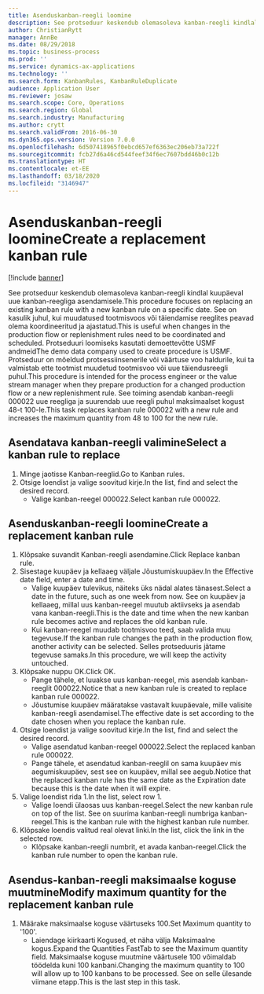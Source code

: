 ```yaml
---
title: Asenduskanban-reegli loomine
description: See protseduur keskendub olemasoleva kanban-reegli kindlal kuupäeval uue kanban-reegliga asendamisele.
author: ChristianRytt
manager: AnnBe
ms.date: 08/29/2018
ms.topic: business-process
ms.prod: ''
ms.service: dynamics-ax-applications
ms.technology: ''
ms.search.form: KanbanRules, KanbanRuleDuplicate
audience: Application User
ms.reviewer: josaw
ms.search.scope: Core, Operations
ms.search.region: Global
ms.search.industry: Manufacturing
ms.author: crytt
ms.search.validFrom: 2016-06-30
ms.dyn365.ops.version: Version 7.0.0
ms.openlocfilehash: 6d507418965f0ebcd657ef6363ec206eb73a722f
ms.sourcegitcommit: fcb27d6a46cd544feef34f6ec7607bdd46b0c12b
ms.translationtype: HT
ms.contentlocale: et-EE
ms.lasthandoff: 03/18/2020
ms.locfileid: "3146947"
---
```

# <a name="create-a-replacement-kanban-rule"></a><span data-ttu-id="2f0a6-103">Asenduskanban-reegli loomine</span><span class="sxs-lookup"><span data-stu-id="2f0a6-103">Create a replacement kanban rule</span></span>

[!include [banner](../../includes/banner.md)]

<span data-ttu-id="2f0a6-104">See protseduur keskendub olemasoleva kanban-reegli kindlal kuupäeval uue kanban-reegliga asendamisele.</span><span class="sxs-lookup"><span data-stu-id="2f0a6-104">This procedure focuses on replacing an existing kanban rule with a new kanban rule on a specific date.</span></span> <span data-ttu-id="2f0a6-105">See on kasulik juhul, kui muudatused tootmisvoos või täiendamise reeglites peavad olema koordineeritud ja ajastatud.</span><span class="sxs-lookup"><span data-stu-id="2f0a6-105">This is useful when changes in the production flow or replenishment rules need to be coordinated and scheduled.</span></span> <span data-ttu-id="2f0a6-106">Protseduuri loomiseks kasutati demoettevõtte USMF andmeid</span><span class="sxs-lookup"><span data-stu-id="2f0a6-106">The demo data company used to create procedure is USMF.</span></span> <span data-ttu-id="2f0a6-107">Protseduur on mõeldud protsessiinsenerile või väärtuse voo haldurile, kui ta valmistab ette tootmist muudetud tootmisvoo või uue täiendusreegli puhul.</span><span class="sxs-lookup"><span data-stu-id="2f0a6-107">This procedure is intended for the process engineer or the value stream manager when they prepare production for a changed production flow or a new replenishment rule.</span></span> <span data-ttu-id="2f0a6-108">See toiming asendab kanban-reegli 000022 uue reegliga ja suurendab uue reegli puhul maksimaalset kogust 48-t 100-le.</span><span class="sxs-lookup"><span data-stu-id="2f0a6-108">This task replaces kanban rule 000022 with a new rule and increases the maximum quantity from 48 to 100 for the new rule.</span></span>


## <a name="select-a-kanban-rule-to-replace"></a><span data-ttu-id="2f0a6-109">Asendatava kanban-reegli valimine</span><span class="sxs-lookup"><span data-stu-id="2f0a6-109">Select a kanban rule to replace</span></span>
1. <span data-ttu-id="2f0a6-110">Minge jaotisse Kanban-reeglid.</span><span class="sxs-lookup"><span data-stu-id="2f0a6-110">Go to Kanban rules.</span></span>
2. <span data-ttu-id="2f0a6-111">Otsige loendist ja valige soovitud kirje.</span><span class="sxs-lookup"><span data-stu-id="2f0a6-111">In the list, find and select the desired record.</span></span>
    * <span data-ttu-id="2f0a6-112">Valige kanban-reegel 000022.</span><span class="sxs-lookup"><span data-stu-id="2f0a6-112">Select kanban rule 000022.</span></span>  

## <a name="create-a-replacement-kanban-rule"></a><span data-ttu-id="2f0a6-113">Asenduskanban-reegli loomine</span><span class="sxs-lookup"><span data-stu-id="2f0a6-113">Create a replacement kanban rule</span></span>
1. <span data-ttu-id="2f0a6-114">Klõpsake suvandit Kanban-reegli asendamine.</span><span class="sxs-lookup"><span data-stu-id="2f0a6-114">Click Replace kanban rule.</span></span>
2. <span data-ttu-id="2f0a6-115">Sisestage kuupäev ja kellaaeg väljale Jõustumiskuupäev.</span><span class="sxs-lookup"><span data-stu-id="2f0a6-115">In the Effective date field, enter a date and time.</span></span>
    * <span data-ttu-id="2f0a6-116">Valige kuupäev tulevikus, näiteks üks nädal alates tänasest.</span><span class="sxs-lookup"><span data-stu-id="2f0a6-116">Select a date in the future, such as one week from now.</span></span> <span data-ttu-id="2f0a6-117">See on kuupäev ja kellaaeg, millal uus kanban-reegel muutub aktiivseks ja asendab vana kanban-reegli.</span><span class="sxs-lookup"><span data-stu-id="2f0a6-117">This is the date and time when the new kanban rule becomes active and replaces the old kanban rule.</span></span>  
    * <span data-ttu-id="2f0a6-118">Kui kanban-reegel muudab tootmisvoo teed, saab valida muu tegevuse.</span><span class="sxs-lookup"><span data-stu-id="2f0a6-118">If the kanban rule changes the path in the production flow,  another activity can be selected.</span></span>  <span data-ttu-id="2f0a6-119">Selles protseduuris jätame tegevuse samaks.</span><span class="sxs-lookup"><span data-stu-id="2f0a6-119">In this procedure, we will keep the activity untouched.</span></span>  
3. <span data-ttu-id="2f0a6-120">Klõpsake nuppu OK.</span><span class="sxs-lookup"><span data-stu-id="2f0a6-120">Click OK.</span></span>
    * <span data-ttu-id="2f0a6-121">Pange tähele, et luuakse uus kanban-reegel, mis asendab kanban-reeglit 000022.</span><span class="sxs-lookup"><span data-stu-id="2f0a6-121">Notice that a new kanban rule is created to replace kanban rule 000022.</span></span>  
    * <span data-ttu-id="2f0a6-122">Jõustumise kuupäev määratakse vastavalt kuupäevale, mille valisite kanban-reegli asendamisel.</span><span class="sxs-lookup"><span data-stu-id="2f0a6-122">The effective date is set according to the date chosen when you replace the kanban rule.</span></span>  
4. <span data-ttu-id="2f0a6-123">Otsige loendist ja valige soovitud kirje.</span><span class="sxs-lookup"><span data-stu-id="2f0a6-123">In the list, find and select the desired record.</span></span>
    * <span data-ttu-id="2f0a6-124">Valige asendatud kanban-reegel 000022.</span><span class="sxs-lookup"><span data-stu-id="2f0a6-124">Select the replaced kanban rule 000022.</span></span>  
    * <span data-ttu-id="2f0a6-125">Pange tähele, et asendatud kanban-reeglil on sama kuupäev mis aegumiskuupäev, sest see on kuupäev, millal see aegub.</span><span class="sxs-lookup"><span data-stu-id="2f0a6-125">Notice that the replaced kanban rule has the same date as the Expiration date because this is the date when it will expire.</span></span>  
5. <span data-ttu-id="2f0a6-126">Valige loendist rida 1.</span><span class="sxs-lookup"><span data-stu-id="2f0a6-126">In the list, select row 1.</span></span>
    * <span data-ttu-id="2f0a6-127">Valige loendi ülaosas uus kanban-reegel.</span><span class="sxs-lookup"><span data-stu-id="2f0a6-127">Select the new kanban rule on top of the list.</span></span> <span data-ttu-id="2f0a6-128">See on suurima kanban-reegli numbriga kanban-reegel.</span><span class="sxs-lookup"><span data-stu-id="2f0a6-128">This is the kanban rule with the highest kanban rule number.</span></span>  
6. <span data-ttu-id="2f0a6-129">Klõpsake loendis valitud real olevat linki.</span><span class="sxs-lookup"><span data-stu-id="2f0a6-129">In the list, click the link in the selected row.</span></span>
    * <span data-ttu-id="2f0a6-130">Klõpsake kanban-reegli numbrit, et avada kanban-reegel.</span><span class="sxs-lookup"><span data-stu-id="2f0a6-130">Click the kanban rule number to open the kanban rule.</span></span>  

## <a name="modify-maximum-quantity-for-the-replacement-kanban-rule"></a><span data-ttu-id="2f0a6-131">Asendus-kanban-reegli maksimaalse koguse muutmine</span><span class="sxs-lookup"><span data-stu-id="2f0a6-131">Modify maximum quantity for the replacement kanban rule</span></span>
1. <span data-ttu-id="2f0a6-132">Määrake maksimaalse koguse väärtuseks 100.</span><span class="sxs-lookup"><span data-stu-id="2f0a6-132">Set Maximum quantity to '100'.</span></span>
    * <span data-ttu-id="2f0a6-133">Laiendage kiirkaarti Kogused, et näha välja Maksimaalne kogus.</span><span class="sxs-lookup"><span data-stu-id="2f0a6-133">Expand the Quantities FastTab to see the Maximum quantity field.</span></span> <span data-ttu-id="2f0a6-134">Maksimaalse koguse muutmine väärtusele 100 võimaldab töödelda kuni 100 kanbani.</span><span class="sxs-lookup"><span data-stu-id="2f0a6-134">Changing the maximum quantity to 100 will allow up to 100 kanbans to be processed.</span></span>    <span data-ttu-id="2f0a6-135">See on selle ülesande viimane etapp.</span><span class="sxs-lookup"><span data-stu-id="2f0a6-135">This is the last step in this task.</span></span>  

